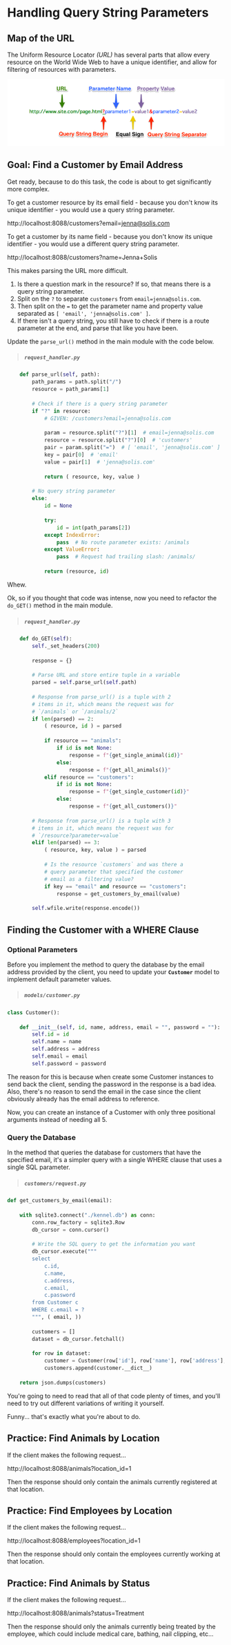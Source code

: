 # Handling Query String Parameters

## Map of the URL

The Uniform Resource Locator _(URL)_ has several parts that allow every resource on the World Wide Web to have a unique identifier, and allow for filtering of resources with parameters.

![](./images/url-parts.png)

## Goal: Find a Customer by Email Address

Get ready, because to do this task, the code is about to get significantly more complex.

To get a customer resource by its email field - because you don't know its unique identifier - you would use a query string parameter.

http://localhost:8088/customers?email=jenna@solis.com

To get a customer by its name field - because you don't know its unique identifier - you would use a different query string parameter.

http://localhost:8088/customers?name=Jenna+Solis

This makes parsing the URL more difficult.

1. Is there a question mark in the resource? If so, that means there is a query string parameter.
1. Split on the `?` to separate `customers` from `email=jenna@solis.com`.
1. Then split on the `=` to get the parameter name and property value separated as `[ 'email', 'jenna@solis.com' ]`.
1. If there isn't a query string, you still have to check if there is a route parameter at the end, and parse that like you have been.

Update the `parse_url()` method in the main module with the code below.

> ##### `request_handler.py`

```py
    def parse_url(self, path):
        path_params = path.split("/")
        resource = path_params[1]

        # Check if there is a query string parameter
        if "?" in resource:
            # GIVEN: /customers?email=jenna@solis.com

            param = resource.split("?")[1]  # email=jenna@solis.com
            resource = resource.split("?")[0]  # 'customers'
            pair = param.split("=")  # [ 'email', 'jenna@solis.com' ]
            key = pair[0]  # 'email'
            value = pair[1]  # 'jenna@solis.com'

            return ( resource, key, value )

        # No query string parameter
        else:
            id = None

            try:
                id = int(path_params[2])
            except IndexError:
                pass  # No route parameter exists: /animals
            except ValueError:
                pass  # Request had trailing slash: /animals/

            return (resource, id)
```

Whew.

Ok, so if you thought that code was intense, now you need to refactor the `do_GET()` method in the main module.

> ##### `request_handler.py`

```py
    def do_GET(self):
        self._set_headers(200)

        response = {}

        # Parse URL and store entire tuple in a variable
        parsed = self.parse_url(self.path)

        # Response from parse_url() is a tuple with 2
        # items in it, which means the request was for
        # `/animals` or `/animals/2`
        if len(parsed) == 2:
            ( resource, id ) = parsed

            if resource == "animals":
                if id is not None:
                    response = f"{get_single_animal(id)}"
                else:
                    response = f"{get_all_animals()}"
            elif resource == "customers":
                if id is not None:
                    response = f"{get_single_customer(id)}"
                else:
                    response = f"{get_all_customers()}"

        # Response from parse_url() is a tuple with 3
        # items in it, which means the request was for
        # `/resource?parameter=value`
        elif len(parsed) == 3:
            ( resource, key, value ) = parsed

            # Is the resource `customers` and was there a
            # query parameter that specified the customer
            # email as a filtering value?
            if key == "email" and resource == "customers":
                response = get_customers_by_email(value)

        self.wfile.write(response.encode())
```

## Finding the Customer with a WHERE Clause

### Optional Parameters

Before you implement the method to query the database by the email address provided by the client, you need to update your **`Customer`** model to implement default parameter values.

> ##### `models/customer.py`

```py
class Customer():

    def __init__(self, id, name, address, email = "", password = ""):
        self.id = id
        self.name = name
        self.address = address
        self.email = email
        self.password = password
```

The reason for this is because when create some Customer instances to send back the client, sending the password in the response is a bad idea. Also, there's no reason to send the email in the case since the client obviously already has the email address to reference.

Now, you can create an instance of a Customer with only three positional arguments instead of needing all 5.

### Query the Database


In the method that queries the database for customers that have the specified email, it's a simpler query with a single WHERE clause that uses a single SQL parameter.

> ##### `customers/request.py`

```py
def get_customers_by_email(email):

    with sqlite3.connect("./kennel.db") as conn:
        conn.row_factory = sqlite3.Row
        db_cursor = conn.cursor()

        # Write the SQL query to get the information you want
        db_cursor.execute("""
        select
            c.id,
            c.name,
            c.address,
            c.email,
            c.password
        from Customer c
        WHERE c.email = ?
        """, ( email, ))

        customers = []
        dataset = db_cursor.fetchall()

        for row in dataset:
            customer = Customer(row['id'], row['name'], row['address'], row['email'] , row['password'])
            customers.append(customer.__dict__)

    return json.dumps(customers)
```

You're going to need to read that all of that code plenty of times, and you'll need to try out different variations of writing it yourself.

Funny... that's exactly what you're about to do.

## Practice: Find Animals by Location

If the client makes the following request...

http://localhost:8088/animals?location_id=1

Then the response should only contain the animals currently registered at that location.

## Practice: Find Employees by Location

If the client makes the following request...

http://localhost:8088/employees?location_id=1

Then the response should only contain the employees currently working at that location.

## Practice: Find Animals by Status

If the client makes the following request...

http://localhost:8088/animals?status=Treatment

Then the response should only the animals currently being treated by the employee, which could include medical care, bathing, nail clipping, etc...

